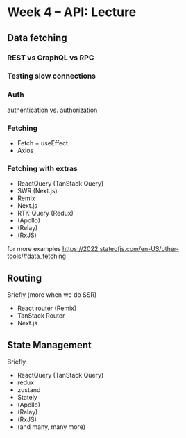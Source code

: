 # Week 4 – API: Lecture

## Data fetching

### REST vs GraphQL vs RPC

### Testing slow connections

### Auth

authentication vs. authorization

### Fetching

* Fetch + useEffect
* Axios

### Fetching with extras

* ReactQuery (TanStack Query)
* SWR (Next.js)
* Remix
* Next.js
* RTK-Query (Redux)
* (Apollo)
* (Relay)
* (RxJS)

for more examples https://2022.stateofjs.com/en-US/other-tools/#data_fetching

## Routing

Briefly (more when we do SSR)

* React router (Remix)
* TanStack Router
* Next.js

## State Management

Briefly

* ReactQuery (TanStack Query)
* redux
* zustand
* Stately
* (Apollo)
* (Relay)
* (RxJS)
* (and many, many more)

